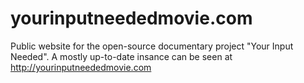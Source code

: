 yourinputneededmovie.com
========================

Public website for the open-source documentary project "Your Input Needed". 
A mostly up-to-date insance can be seen at  http://yourinputneededmovie.com

